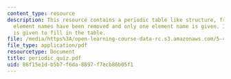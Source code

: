 ```yaml
---
content_type: resource
description: This resource contains a periodic table like structure, from which the
  element names have been removed and only one element name is given. Instruction
  is given to fill in the table.
file: /media/https%3A/open-learning-course-data-rc.s3.amazonaws.com/5-44-organometallic-chemistry-fall-2004/86f15e1db5b7f6da8897f7ecb86b05f1_periodic_quiz.pdf
file_type: application/pdf
resourcetype: Document
title: periodic_quiz.pdf
uid: 86f15e1d-b5b7-f6da-8897-f7ecb86b05f1
---
```

